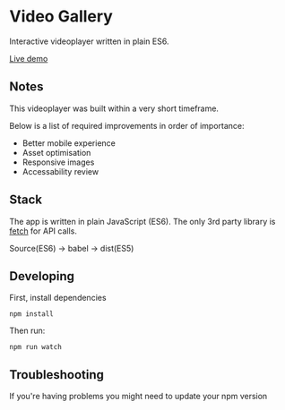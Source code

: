 # Video Gallery

Interactive videoplayer written in plain ES6.

[Live demo](https://bardhovde.com/videogallery)


## Notes

This videoplayer was built within a very short timeframe.

Below is a list of required improvements in order of importance:

* Better mobile experience
* Asset optimisation
* Responsive images
* Accessability review


## Stack

The app is written in plain JavaScript (ES6). The only 3rd party library is [fetch](https://github.com/github/fetch) for API calls.

Source(ES6) ->  babel -> dist(ES5)


## Developing

First, install dependencies

```
npm install
```

Then run: 

```
npm run watch
```

## Troubleshooting

If you're having problems you might need to update your npm version
